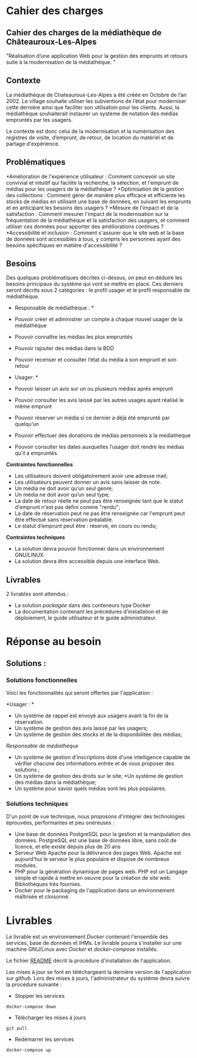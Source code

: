 # Cahier des charges

## Cahier des charges de la médiathèque de Châteauroux-Les-Alpes 



"Réalisation d’une application Web pour la gestion des emprunts et retours suite à la modernisation de la médiathèque. "

## Contexte

La médiathèque de Chateauroux-Les-Alpes a été créée en Octobre de l’an 2002. Le village souhaite utiliser les subventions de l’état pour moderniser cette dernière ainsi que faciliter son utilisation pour les clients. Aussi, la médiathèque souhaiterait instaurer un système de notation des médias empruntés par les usagers. 

Le contexte est donc celui de la modernisation et la numérisation des registres de visite, d’emprunt, de retour, de location du matériel et de partage d'expérience.


## Problématiques

*Amélioration de l'expérience utilisateur : Comment concevoir un site convivial et intuitif qui facilite la recherche, la sélection, et l'emprunt de médias pour les usagers de la médiathèque ?
*Optimisation de la gestion des collections : Comment gérer de manière plus efficace et efficiente les stocks de médias en utilisant une base de données, en suivant les emprunts et en anticipant les besoins des usagers ?
*Mesure de l'impact et de la satisfaction : Comment mesurer l'impact de la modernisation sur la fréquentation de la médiathèque et la satisfaction des usagers, et comment utiliser ces données pour apporter des améliorations continues ?
*Accessibilité et inclusion : Comment s'assurer que le site web et la base de données sont accessibles à tous, y compris les personnes ayant des besoins spécifiques en matière d'accessibilité ?


## Besoins

Des quelques problématiques décrites ci-dessus, on peut en déduire les besoins principaux du système qui vont se mettre en place. Ces derniers seront décrits sous 2 catégories : 
le profil usager et le profil responsable de médiathèque.  

* Responsable de médiathèque : * 
* Pouvoir créer et administrer un compte à chaque nouvel usager de la médiathèque
* Pouvoir connaître les médias les plus empruntés
* Pouvoir rajouter des médias dans la BDD 
* Pouvoir recenser et consulter l’état du média à son emprunt et son retour 

* Usager: *

* Pouvoir laisser un avis sur un ou plusieurs médias après emprunt
* Pouvoir consulter les avis laissé par les autres usages ayant réalisé le même emprunt
* Pouvoir réserver un média si ce dernier a déjà été emprunté par quelqu’un 
* Pouvoir effectuer des donations de médias personnels à la médiathèque
* Pouvoir consulter les dates auxquelles l’usager doit rendre les médias qu’il a empruntés.


**Contraintes fonctionnelles**

* Les utilisateurs doivent obligatoirement avoir une adresse mail;
* Les utilisateurs peuvent donner un avis sans laisser de note.
* Un média ne doit avoir qu’un seul genre;
* Un média ne doit avoir qu’un seul type;
* La date de retour réelle ne peut pas être renseignée tant que le statut d'emprunt n'est pas défini comme "rendu";
* La date de réservation peut ne pas être renseignée car l'emprunt peut être effectué sans réservation préalable.
* Le statut d’emprunt peut être : réservé, en cours ou rendu;




**Contraintes techniques**

* La solution devra pouvoir fonctionner dans un environnement GNU/LINUX.
* La solution devra être accessible depuis une interface Web.


## Livrables

2 livrables sont attendus :
* La solution _packagée_ dans des conteneurs type Docker
* La documentation contenant les précédures d'installation et de déploiement, le guide utilisateur et le guide administrateur.

# Réponse au besoin

## Solutions :

### Solutions fonctionnelles

Voici les fonctionnalités qui seront offertes par l'application :

*Usager : *
* Un système de rappel est envoyé aux usagers avant la fin de la réservation. 
* Un système de gestion des avis laissé par les usagers;
* Un système de gestion des stocks et de la disponibilitée des médias;

*Responsable de médiathèque*
* Un système de gestion d'inscriptions doté d'une intelligence capable de vérifier chacune des informations entrée et de vous proposer des solutions ;
* Un système de gestion des droits sur le site;
*Un système de gestion des médias dans la médiathèque;
* Un système pour savoir quels médias sont les plus populaires.


### Solutions techniques

D'un point de vue technique, nous proposons d'intégrer des technologies éprouvées, performantes et peu onéreuses : 

* Une base de données PostgreSQL pour la gestion et la manipulation des données. PostgreSQL est une base de données libre, sans coût de licence, et elle existe depuis plus de 20 ans
* Serveur Web Apache pour la délivrance des pages Web. Apache est aujourd'hui le serveur le plus populaire et dispose de nombreux modules.
* PHP pour la génération dynamique de pages web. PHP est un Langage simple et rapide à mettre en oeuvre pour la création de site web. Bibliothèques très fournies.
* Docker pour le packaging de l'application dans un environnement maîtrisée et cloisonné.

# Livrables

Le livrable est un environnement _Docker_ contenant l'ensemble des services, base de données et IHMs. Le livrable pourra s'installer sur une machine GNU/Linux avec _Docker_ et _docker-compose_ installés.

Le fichier [README](./README.md) décrit la procédure d'installation de l'application. 

Les mises à jour se font en téléchargeant la dernière version de l'application sur _github_. Lors des mises à jours, l'administrateur du système devra suivre la procédure suivante :
- Stopper les services 
```
docker-compose down
```
- Télécharger les mises à jours
```
git pull
```
- Redémarrer les services
```
docker-compose up
```

